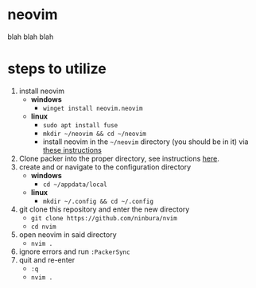 # neovim
blah blah blah

# steps to utilize
1. install neovim
    - **windows**
        - `winget install neovim.neovim`
    - **linux**
        - `sudo apt install fuse`
        - `mkdir ~/neovim && cd ~/neovim`
        - install neovim in the `~/neovim` directory (you should be in it) via [these instructions](https://github.com/neovim/neovim/blob/master/INSTALL.md#linux)
2. Clone packer into the proper directory, see instructions [here](https://github.com/wbthomason/packer.nvim#quickstart).
3. create and or navigate to the configuration directory
    - **windows**
        - `cd ~/appdata/local`
    - **linux**
        - `mkdir ~/.config && cd ~/.config`
4. git clone this repository and enter the new directory
    - `git clone https://github.com/ninbura/nvim`
    - `cd nvim`
5. open neovim in said directory
    - `nvim .`
6. ignore errors and run `:PackerSync`
7. quit and re-enter
    - `:q`
    - `nvim .`
